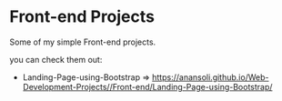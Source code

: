 
# Front-end Projects
Some of my simple Front-end projects.

you can check them out:

- Landing-Page-using-Bootstrap => https://anansoli.github.io/Web-Development-Projects//Front-end/Landing-Page-using-Bootstrap/

